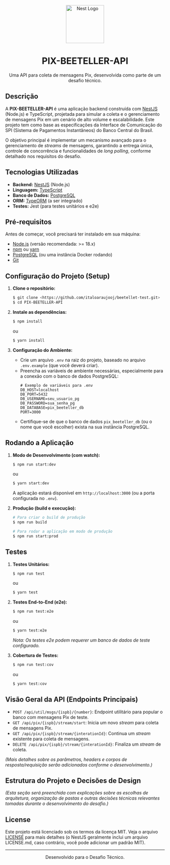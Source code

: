 <p align="center">
  <a href="http://nestjs.com/" target="blank"><img src="https://nestjs.com/img/logo-small.svg" width="120" alt="Nest Logo" /></a>
</p>

<h1 align="center">PIX-BEETELLER-API</h1>

<p align="center">
  Uma API para coleta de mensagens Pix, desenvolvida como parte de um desafio técnico.
</p>

## Descrição

A **PIX-BEETELLER-API** é uma aplicação backend construída com [NestJS](https://nestjs.com/) (Node.js) e TypeScript, projetada para simular a coleta e o gerenciamento de mensagens Pix em um cenário de alto volume e escalabilidade. Este projeto tem como base as especificações da Interface de Comunicação do SPI (Sistema de Pagamentos Instantâneos) do Banco Central do Brasil.

O objetivo principal é implementar um mecanismo avançado para o gerenciamento de *streams* de mensagens, garantindo a entrega única, controle de concorrência e funcionalidades de *long polling*, conforme detalhado nos requisitos do desafio.

## Tecnologias Utilizadas

* **Backend:** [NestJS](https://nestjs.com/) (Node.js)
* **Linguagem:** [TypeScript](https://www.typescriptlang.org/)
* **Banco de Dados:** [PostgreSQL](https://www.postgresql.org/)
* **ORM:** [TypeORM](https://typeorm.io/) (a ser integrado)
* **Testes:** Jest (para testes unitários e e2e)

## Pré-requisitos

Antes de começar, você precisará ter instalado em sua máquina:
* [Node.js](https://nodejs.org/) (versão recomendada: >= 18.x)
* [npm](https://www.npmjs.com/) ou [yarn](https://yarnpkg.com/)
* [PostgreSQL](https://www.postgresql.org/download/) (ou uma instância Docker rodando)
* [Git](https://git-scm.com/)

## Configuração do Projeto (Setup)

1.  **Clone o repositório:**
    ```bash
    $ git clone <https://github.com/italoaraujooj/beetellet-test.git>
    $ cd PIX-BEETELLER-API
    ```

2.  **Instale as dependências:**
    ```bash
    $ npm install
    ```
    ou
    ```bash
    $ yarn install
    ```

3.  **Configuração do Ambiente:**
    * Crie um arquivo `.env` na raiz do projeto, baseado no arquivo `.env.example` (que você deverá criar).
    * Preencha as variáveis de ambiente necessárias, especialmente para a conexão com o banco de dados PostgreSQL:
        ```env
        # Exemplo de variáveis para .env
        DB_HOST=localhost
        DB_PORT=5432
        DB_USERNAME=seu_usuario_pg
        DB_PASSWORD=sua_senha_pg
        DB_DATABASE=pix_beeteller_db
        PORT=3000
        ```
    * Certifique-se de que o banco de dados `pix_beeteller_db` (ou o nome que você escolher) exista na sua instância PostgreSQL.

## Rodando a Aplicação

1.  **Modo de Desenvolvimento (com watch):**
    ```bash
    $ npm run start:dev
    ```
    ou
    ```bash
    $ yarn start:dev
    ```
    A aplicação estará disponível em `http://localhost:3000` (ou a porta configurada no `.env`).

2.  **Produção (build e execução):**
    ```bash
    # Para criar o build de produção
    $ npm run build

    # Para rodar a aplicação em modo de produção
    $ npm run start:prod
    ```

## Testes

1.  **Testes Unitários:**
    ```bash
    $ npm run test
    ```
    ou
    ```bash
    $ yarn test
    ```

2.  **Testes End-to-End (e2e):**
    ```bash
    $ npm run test:e2e
    ```
    ou
    ```bash
    $ yarn test:e2e
    ```
    *Nota: Os testes e2e podem requerer um banco de dados de teste configurado.*

3.  **Cobertura de Testes:**
    ```bash
    $ npm run test:cov
    ```
    ou
    ```bash
    $ yarn test:cov
    ```

## Visão Geral da API (Endpoints Principais)

* `POST /api/util/msgs/{ispb}/{number}`: Endpoint utilitário para popular o banco com mensagens Pix de teste.
* `GET /api/pix/{ispb}/stream/start`: Inicia um novo *stream* para coleta de mensagens Pix.
* `GET /api/pix/{ispb}/stream/{interationId}`: Continua um *stream* existente para coleta de mensagens.
* `DELETE /api/pix/{ispb}/stream/{interationId}`: Finaliza um *stream* de coleta.

*(Mais detalhes sobre os parâmetros, headers e corpos de resposta/requisição serão adicionados conforme o desenvolvimento.)*

## Estrutura do Projeto e Decisões de Design

*(Esta seção será preenchida com explicações sobre as escolhas de arquitetura, organização de pastas e outras decisões técnicas relevantes tomadas durante o desenvolvimento do desafio.)*

## License

Este projeto está licenciado sob os termos da licença MIT. Veja o arquivo [LICENSE](LICENSE) para mais detalhes (o NestJS geralmente inclui um arquivo LICENSE.md, caso contrário, você pode adicionar um padrão MIT).

---

<p align="center">
  Desenvolvido para o Desafio Técnico.
</p>